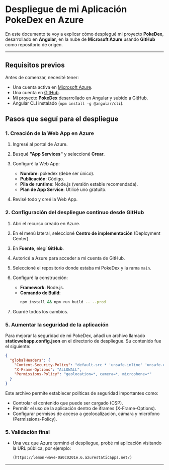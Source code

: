 
# Despliegue de mi Aplicación PokeDex en Azure

En este documento te voy a explicar cómo desplegué mi proyecto **PokeDex**, desarrollado en **Angular**, en la nube de **Microsoft Azure** usando **GitHub** como repositorio de origen.

---

## Requisitos previos

Antes de comenzar, necesité tener:

- Una cuenta activa en [Microsoft Azure](https://portal.azure.com/).
- Una cuenta en [GitHub](https://github.com/).
- Mi proyecto **PokeDex** desarrollado en Angular y subido a GitHub.
- Angular CLI instalado (`npm install -g @angular/cli`).

## Pasos que seguí para el despliegue

### 1. Creación de la Web App en Azure

1. Ingresé al portal de Azure.
2. Busqué **"App Services"** y seleccioné **Crear**.
3. Configuré la Web App:
   - **Nombre**: pokedex (debe ser único).
   - **Publicación**: Código.
   - **Pila de runtime**: Node.js (versión estable recomendada).
   - **Plan de App Service**: Utilicé uno gratuito.

4. Revisé todo y creé la Web App.

### 2. Configuración del despliegue continuo desde GitHub

1. Abrí el recurso creado en Azure.
2. En el menú lateral, seleccioné **Centro de implementación** (Deployment Center).
3. En **Fuente**, elegí **GitHub**.
4. Autoricé a Azure para acceder a mi cuenta de GitHub.
5. Seleccioné el repositorio donde estaba mi PokeDex y la rama `main`.
6. Configuré la construcción:
   - **Framework**: Node.js.
   - **Comando de Build**:
     ```bash
     npm install && npm run build -- --prod
     ```

7. Guardé todos los cambios.


### 5. Aumentar la seguridad de la aplicación

Para mejorar la seguridad de mi PokeDex, añadí un archivo llamado **staticwebapp.config.json** en el directorio de despliegue. Su contenido fue el siguiente:

```json
{
  "globalHeaders": {
    "Content-Security-Policy": "default-src * 'unsafe-inline' 'unsafe-eval' data: blob:;",
    "X-Frame-Options": "ALLOWALL",
    "Permissions-Policy": "geolocation=*, camera=*, microphone=*"
  }
}
```

Este archivo permite establecer políticas de seguridad importantes como:
- Controlar el contenido que puede ser cargado (CSP).
- Permitir el uso de la aplicación dentro de iframes (X-Frame-Options).
- Configurar permisos de acceso a geolocalización, cámara y micrófono (Permissions-Policy).

### 5. Validación final

- Una vez que Azure terminó el despliegue, probé mi aplicación visitando la URL pública, por ejemplo:
  ```
  (https://lemon-wave-0a0c0201e.6.azurestaticapps.net/)
  ```

---




